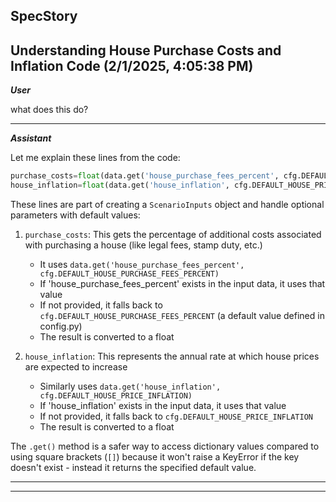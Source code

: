 ## SpecStory

## Understanding House Purchase Costs and Inflation Code (2/1/2025, 4:05:38 PM)

_**User**_

what does this do?

---

_**Assistant**_

Let me explain these lines from the code:

```python:app.py
purchase_costs=float(data.get('house_purchase_fees_percent', cfg.DEFAULT_HOUSE_PURCHASE_FEES_PERCENT)),
house_inflation=float(data.get('house_inflation', cfg.DEFAULT_HOUSE_PRICE_INFLATION)),
```

These lines are part of creating a `ScenarioInputs` object and handle optional parameters with default values:

1. `purchase_costs`: This gets the percentage of additional costs associated with purchasing a house (like legal fees, stamp duty, etc.)
   - It uses `data.get('house_purchase_fees_percent', cfg.DEFAULT_HOUSE_PURCHASE_FEES_PERCENT)`
   - If 'house_purchase_fees_percent' exists in the input data, it uses that value
   - If not provided, it falls back to `cfg.DEFAULT_HOUSE_PURCHASE_FEES_PERCENT` (a default value defined in config.py)
   - The result is converted to a float

2. `house_inflation`: This represents the annual rate at which house prices are expected to increase
   - Similarly uses `data.get('house_inflation', cfg.DEFAULT_HOUSE_PRICE_INFLATION)`
   - If 'house_inflation' exists in the input data, it uses that value
   - If not provided, it falls back to `cfg.DEFAULT_HOUSE_PRICE_INFLATION`
   - The result is converted to a float

The `.get()` method is a safer way to access dictionary values compared to using square brackets (`[]`) because it won't raise a KeyError if the key doesn't exist - instead it returns the specified default value.

---



---


